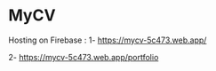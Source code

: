 # MyCV

Hosting on Firebase : 
1- https://mycv-5c473.web.app/

2- https://mycv-5c473.web.app/portfolio
